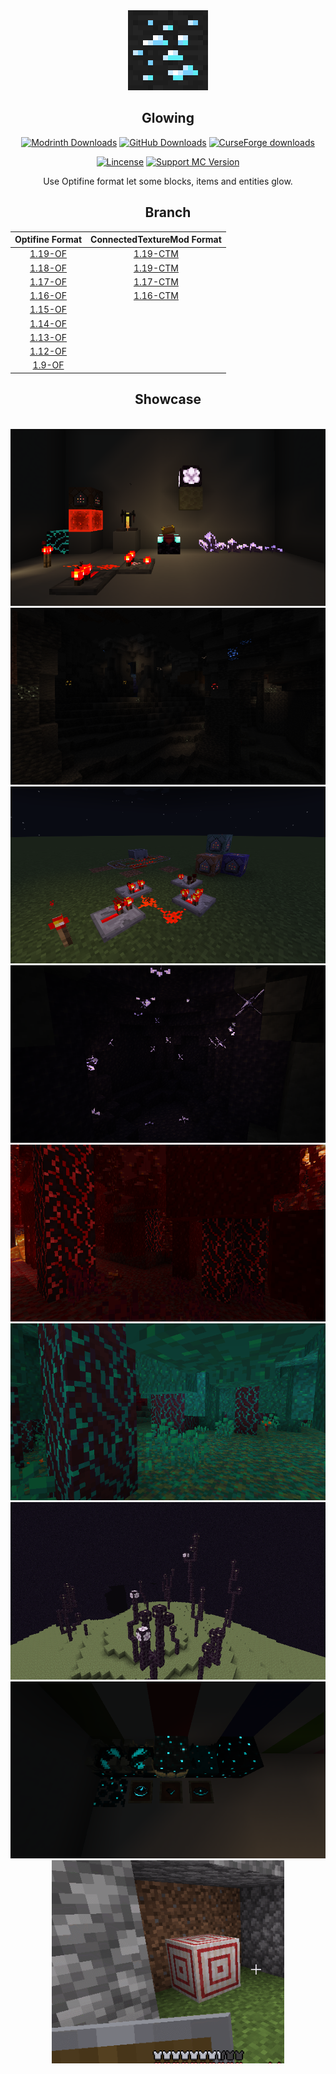 <div align=center>
  <img src="./pack.png" width="128">
  <h2>Glowing</h2>

[![Modrinth Downloads](https://img.shields.io/modrinth/dt/glowing?color=00AF5C&label=Downloads&style=flat-square&logo=modrinth)](https://modrinth.com/resourcepack/glowing)
[![GitHub Downloads](https://img.shields.io/github/downloads/7777777-4547/glowing/total?color=0D1117&label=Downloads&style=flat-square&logo=github)](https://github.com/7777777-4547/glowing)
[![CurseForge downloads](https://cf.way2muchnoise.eu/full_glowing_downloads.svg?badge_style=flat)](https://www.curseforge.com/minecraft/texture-packs/glowing)

[![Lincense](https://img.shields.io/github/license/7777777-4547/glowing?color=blue&&label=Lincense&style=flat-square)](https://github.com/7777777-4547/Glowing/blob/img/LICENSE)
[![Support MC Version](https://img.shields.io/badge/MC_Version-1.19.x~1.9.x-blue?style=flat-square)](https://github.com/7777777-4547/Glowing/blob/img/LICENSE)

  Use Optifine format let some blocks, items and entities glow.
  <h2>Branch</h2>

  |  Optifine Format                                                  |  ConnectedTextureMod Format                                         |
  |  :-------------------------------------------------------------:  |  :---------------------------------------------------------------:  |
  |  [1.19-OF](https://github.com/7777777-4547/Glowing/tree/1.19-OF)  |  [1.19-CTM](https://github.com/7777777-4547/Glowing/tree/1.19-CTM)  |
  |  [1.18-OF](https://github.com/7777777-4547/Glowing/tree/1.18-OF)  |  [1.19-CTM](https://github.com/7777777-4547/Glowing/tree/1.18-CTM)  |
  |  [1.17-OF](https://github.com/7777777-4547/Glowing/tree/1.17-OF)  |  [1.17-CTM](https://github.com/7777777-4547/Glowing/tree/1.17-CTM)  |
  |  [1.16-OF](https://github.com/7777777-4547/Glowing/tree/1.16-OF)  |  [1.16-CTM](https://github.com/7777777-4547/Glowing/tree/1.16-CTM)  |
  |  [1.15-OF](https://github.com/7777777-4547/Glowing/tree/1.15-OF)  |  
  |  [1.14-OF](https://github.com/7777777-4547/Glowing/tree/1.14-OF)  |  
  |  [1.13-OF](https://github.com/7777777-4547/Glowing/tree/1.13-OF)  |  
  |  [1.12-OF](https://github.com/7777777-4547/Glowing/tree/1.12-OF)  |  
  |  [1.9-OF](https://github.com/7777777-4547/Glowing/tree/1.9-OF)    |  

  
  <h2>Showcase</h2>
<br/>
  <img src="./img/2022-05-27_06.55.38.png">
<br/>
  <img src="./img/2022-01-18_13.57.42.png">
<br/>
  <img src="./img/2022-01-18_14.44.13.png">
<br/>
  <img src="./img/2021-12-30_19.43.27.png">
<br/>
  <img src="./img/2021-12-30_20.18.06.png">
<br/>
  <img src="./img/2022-01-18_14.55.21.png">
<br/>
  <img src="./img/2022-01-01_19.40.22.png">
<br/>
  <img src="./img/2022-06-11_20.31.32.png">
<br/>
  <img src="./img/GIF 2022-4-16 23-09-59.gif" height="325">
</div>